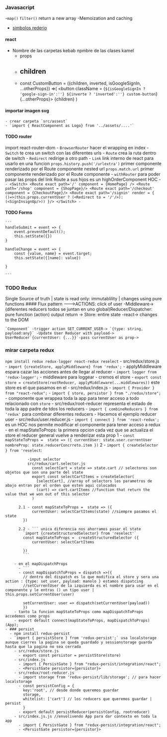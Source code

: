 ### Javasacript 
  -`map()` `filter()` return a new array
  -Memoization and caching
  - [simbolos rederio](https://www.w3schools.com/charsets/ref_utf_dingbats.asp)


#### react
  - Nombre de las carpetas kebab npmbre de las clases kamel 
    - props
    - children
      - 
    - const CustomButton  = ({children, inverted, isGoogleSignIn, ...otherProps}) =>(
               <button className = {`${isGoogleSignIn ? 'google-sign-in':''} ${inverte ? 'inverted':''} custom-button`} {...otherProps}>
                  {children}
                </button>
      )

#### importar imagen svg
    - crear carpeta `src/assest`
    - `import { ReactComponent as Logo} from '../assets/....'`


#### TODO router
import react-router-dom
    - `BrowserRouter` hacer el wrapping en index
    - `Switch` te crea un switch con las diferentes urls
    - `Route` crea la ruta dentro de switch 
    - `Redirect` redirige a otro path
    - `Link` link interno de react
            para usarlo en una funcion `props.history.push('/urlextra')` primer componente renderizado por el Route componente
            nested url `props.match.url` primer componente renderizado por el Route componente
    - `withRouter` para poder pasar las props del link Route a sus hijos es un highOrderComponent HOC
      - ```
        - <Switch>
          <Route exact path='/' component = {HomePage} />
          <Route path='/shop' component = {ShopPage}/>
          <Route exact path='/checkout' component = {CheckoutPage}/>
          <Route exact path='/signin' render = {
            ()=>(this.props.currentUser ? (<Redirect to = '/'/>):(<SignInsignUp/>))
          }/>
          </Switch>
      - ```

#### TODO Forms
    ```
    handleSubmit = event => {
        event.preventDefault();
        this.setState({})
    }

    handleChange = event => {
        const {value, name} = event.target;
        this.setState({[name]: value})

    }

    ```

### TODO Redux 

Single Source of truth | state is read only: immutablility | changes using pure functions
    #### Flux pattern
    --->ACTIONS: click of user -Middleware-> (diferentes reducers todos se juntan en uno global)Reducer/Dispatcher: pure function (action) output return -> Store: entire state -react-> changes to the DOM 
    

    `Component` -trigger action SET_CURRENT_USER-> `{type: string, payload:any}` -Update User Reducer with payload-> UserReducer`{currentUser: {...}}`-pass currentUser as prop->

### mirar carpeta redux
`npm install redux redux-logger react-redux reselect`
    - src/redux/store.js
      - `import {createStore, applyMiddleware} from 'redux';`
        - applyMiddleware espara cazar las acciones antes de llegar al reducer
      - `import logger from 'redux-logger';`
        - middleware para loggear
      - cremos el store
        - `export const store = createStore(rootReducer, applyMiddleware(...middlewares))` este store es el que pasamos en el <Provider>
    - src/redux/index.js
      - `import { Provider } from "react-redux";`
      - `import { store, persistor } from "./redux/store";`
        - componente que wrappea toda la app <Provider store = {store}></Provider> para tener acceso a todo relacionado con `store`
    - src/redux/root-reducer representa el estado de toda la app padre de tdos los reducers
      - `import { combineReducers } from 'redux'` para combinar diferentes reducers
    - Hacemos el ejemplo reducer user
      - src/redux/user.reducer.js
      - `import { connect } from 'react-redux';` es un HOC nos permite modificar el componente para tener acceso a redux
        - en el mapStateToProps: la primera opcion cada vez que se actualiza el store el reducer general vuelve a renderizar esta prop
          1 - ```
            const mapStateToProps =  state => ({
                currentUser: state.user.currentUser
                nombreProp: state.reducerConcrreto.item
            })
            ```
          2 - `import { createSelector } from 'reselect`:

              -input selector
              src/redux/cart.selector.js
                const selectCart = state => state.cart // selectores son objetos que son una parte del state
                export const selectCartItems = createSelector(
                  [selectCart], //array of selectors los parametros de abajo entran por el orden que esten aqui colocados
                  (cart) => cart.cartItems //function that return the value that we won out of this selector
                )
            
          2.1 - const mapStateToProps =  state => ({
                currentUser: selectCartItems(state) //siempre pasamos el state
            })

          2.2 - ``` unica diferencia nos ahorramos pasar el state
            `import {createStructuredSelector} from 'reselect'` 
            const mapStateToProps =  createStructuredSelector ({
                currentUser: selectCartItems
                
            })
            ```

        - en el mapDispatchProps
          - ```
          - const mapDispatchToProps = dispatch =>({
            // dentro del dispatch es lo que modifica el store y sera una action : {type: set_user, payload: manolo } estamos dispatcing
            //setCurrentUser de la izquierda es el nombre para usar en el componente y le entras () un tipo user | this.props.setCurrentUser(user)
            
            setCurrentUser: user => dispatch(setCurrentUser(payload))
            })
        - tanto la funcion mapStateToProps como mapDispatchToProps accedemos como props
        - export default connect(mapStateToProps, mapDispatchToProps)(App);
    - ### persist
      - npm install redux-persist
      - `import { persistStore } from 'redux-persist';` usa localstorage aunque cierres la pagina se queda guardado y sessionstorage guarda hasta que la pagina no sea cerrada
        - src/redux/store.js
          - export const persistor = persistStore(store)
        - src/index.js
          - import { PersistGate } from "redux-persist/integration/react";
          - <PersistGate persistor={persistor}>
        - src/redux/root-reducer.js
          - import storage from 'redux-persist/lib/storage'; // para hacer localstorage
          - const persistConfig = {
            key:'root', // desde donde queremos guardar
            storage,
            whitelist: ['cart'] // los reducers que queremos guardar | persist
            }
          - export default persistReducer(persistConfig, rootreducer)
        - src/index.js.js //envolivendo App para dar contexto en toda la app 
          - import { PersistGate } from "redux-persist/integration/react";
          - <PersistGate persistor={persistor}>